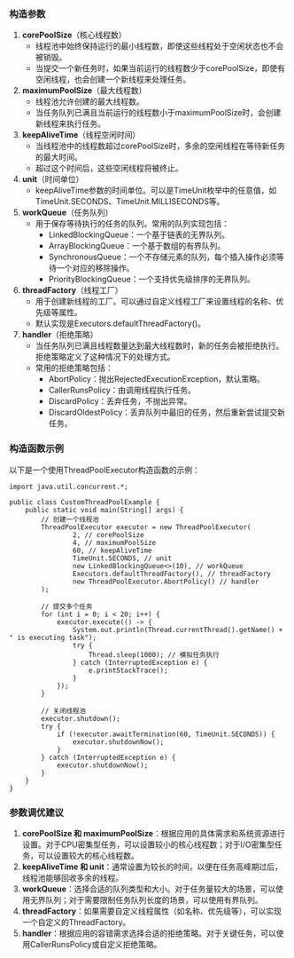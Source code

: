 ### 构造参数
1. **corePoolSize**（核心线程数）
   - 线程池中始终保持运行的最小线程数，即使这些线程处于空闲状态也不会被销毁。
   - 当提交一个新任务时，如果当前运行的线程数少于corePoolSize，即使有空闲线程，也会创建一个新线程来处理任务。
2. **maximumPoolSize**（最大线程数）
   - 线程池允许创建的最大线程数。
   - 当任务队列已满且当前运行的线程数小于maximumPoolSize时，会创建新线程来执行任务。
3. **keepAliveTime**（线程空闲时间）
   - 当线程池中的线程数超过corePoolSize时，多余的空闲线程在等待新任务的最大时间。
   - 超过这个时间后，这些空闲线程将被终止。
4. **unit**（时间单位）
   - keepAliveTime参数的时间单位。可以是TimeUnit枚举中的任意值，如TimeUnit.SECONDS、TimeUnit.MILLISECONDS等。
5. **workQueue**（任务队列）
   - 用于保存等待执行的任务的队列。常用的队列实现包括：
      - LinkedBlockingQueue：一个基于链表的无界队列。
      - ArrayBlockingQueue：一个基于数组的有界队列。
      - SynchronousQueue：一个不存储元素的队列，每个插入操作必须等待一个对应的移除操作。
      - PriorityBlockingQueue：一个支持优先级排序的无界队列。
6. **threadFactory**（线程工厂）
   - 用于创建新线程的工厂。可以通过自定义线程工厂来设置线程的名称、优先级等属性。
   - 默认实现是Executors.defaultThreadFactory()。
7. **handler**（拒绝策略）
   - 当任务队列已满且线程数量达到最大线程数时，新的任务会被拒绝执行。拒绝策略定义了这种情况下的处理方式。
   - 常用的拒绝策略包括：
      - AbortPolicy：抛出RejectedExecutionException，默认策略。
      - CallerRunsPolicy：由调用线程执行任务。
      - DiscardPolicy：丢弃任务，不抛出异常。
      - DiscardOldestPolicy：丢弃队列中最旧的任务，然后重新尝试提交新任务。
### 构造函数示例
以下是一个使用ThreadPoolExecutor构造函数的示例：
```
import java.util.concurrent.*;

public class CustomThreadPoolExample {
    public static void main(String[] args) {
        // 创建一个线程池
        ThreadPoolExecutor executor = new ThreadPoolExecutor(
                2, // corePoolSize
                4, // maximumPoolSize
                60, // keepAliveTime
                TimeUnit.SECONDS, // unit
                new LinkedBlockingQueue<>(10), // workQueue
                Executors.defaultThreadFactory(), // threadFactory
                new ThreadPoolExecutor.AbortPolicy() // handler
        );

        // 提交多个任务
        for (int i = 0; i < 20; i++) {
            executor.execute(() -> {
                System.out.println(Thread.currentThread().getName() + " is executing task");
                try {
                    Thread.sleep(1000); // 模拟任务执行
                } catch (InterruptedException e) {
                    e.printStackTrace();
                }
            });
        }

        // 关闭线程池
        executor.shutdown();
        try {
            if (!executor.awaitTermination(60, TimeUnit.SECONDS)) {
                executor.shutdownNow();
            }
        } catch (InterruptedException e) {
            executor.shutdownNow();
        }
    }
}
```
### 参数调优建议

1. **corePoolSize 和 maximumPoolSize**：根据应用的具体需求和系统资源进行设置。对于CPU密集型任务，可以设置较小的核心线程数；对于I/O密集型任务，可以设置较大的核心线程数。
2. **keepAliveTime 和 unit**：通常设置为较长的时间，以便在任务高峰期过后，线程池能够回收多余的线程。
3. **workQueue**：选择合适的队列类型和大小。对于任务量较大的场景，可以使用无界队列；对于需要限制任务队列长度的场景，可以使用有界队列。
4. **threadFactory**：如果需要自定义线程属性（如名称、优先级等），可以实现一个自定义的ThreadFactory。
5. **handler**：根据应用的容错需求选择合适的拒绝策略。对于关键任务，可以使用CallerRunsPolicy或自定义拒绝策略。
